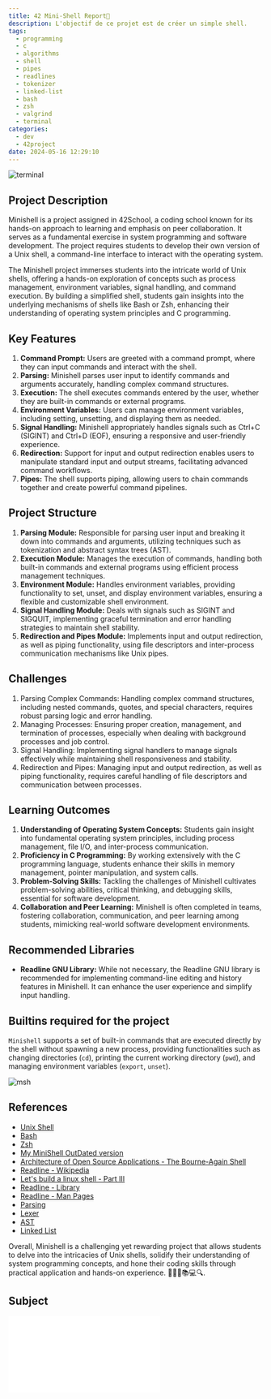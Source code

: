 ```yaml
---
title: 42 Mini-Shell Report📘
description: L'objectif de ce projet est de créer un simple shell. 
tags:
  - programming
  - c
  - algorithms
  - shell
  - pipes
  - readlines
  - tokenizer
  - linked-list
  - bash
  - zsh
  - valgrind
  - terminal
categories:
  - dev
  - 42project
date: 2024-05-16 12:29:10
---
```


![terminal](/images/terminal.jpg)

## Project Description
Minishell is a project assigned in 42School, a coding school known for its hands-on approach to learning and emphasis on peer collaboration. It serves as a fundamental exercise in system programming and software development. The project requires students to develop their own version of a Unix shell, a command-line interface to interact with the operating system.

The Minishell project immerses students into the intricate world of Unix shells, offering a hands-on exploration of concepts such as process management, environment variables, signal handling, and command execution. By building a simplified shell, students gain insights into the underlying mechanisms of shells like Bash or Zsh, enhancing their understanding of operating system principles and C programming.

## Key Features
1. **Command Prompt:** Users are greeted with a command prompt, where they can input commands and interact with the shell.
2. **Parsing:** Minishell parses user input to identify commands and arguments accurately, handling complex command structures.
3. **Execution:** The shell executes commands entered by the user, whether they are built-in commands or external programs.
4. **Environment Variables:** Users can manage environment variables, including setting, unsetting, and displaying them as needed.
5. **Signal Handling:** Minishell appropriately handles signals such as Ctrl+C (SIGINT) and Ctrl+D (EOF), ensuring a responsive and user-friendly experience.
6. **Redirection:** Support for input and output redirection enables users to manipulate standard input and output streams, facilitating advanced command workflows.
7. **Pipes:** The shell supports piping, allowing users to chain commands together and create powerful command pipelines.

## Project Structure
1. **Parsing Module:** Responsible for parsing user input and breaking it down into commands and arguments, utilizing techniques such as tokenization and abstract syntax trees (AST).
2. **Execution Module:** Manages the execution of commands, handling both built-in commands and external programs using efficient process management techniques.
3. **Environment Module:** Handles environment variables, providing functionality to set, unset, and display environment variables, ensuring a flexible and customizable shell environment.
4. **Signal Handling Module:** Deals with signals such as SIGINT and SIGQUIT, implementing graceful termination and error handling strategies to maintain shell stability.
5. **Redirection and Pipes Module:** Implements input and output redirection, as well as piping functionality, using file descriptors and inter-process communication mechanisms like Unix pipes.

## Challenges
1. Parsing Complex Commands: Handling complex command structures, including nested commands, quotes, and special characters, requires robust parsing logic and error handling.
2. Managing Processes: Ensuring proper creation, management, and termination of processes, especially when dealing with background processes and job control.
3. Signal Handling: Implementing signal handlers to manage signals effectively while maintaining shell responsiveness and stability.
4. Redirection and Pipes: Managing input and output redirection, as well as piping functionality, requires careful handling of file descriptors and communication between processes.

## Learning Outcomes
1. **Understanding of Operating System Concepts:** Students gain insight into fundamental operating system principles, including process management, file I/O, and inter-process communication.
2. **Proficiency in C Programming:** By working extensively with the C programming language, students enhance their skills in memory management, pointer manipulation, and system calls.
3. **Problem-Solving Skills:** Tackling the challenges of Minishell cultivates problem-solving abilities, critical thinking, and debugging skills, essential for software development.
4. **Collaboration and Peer Learning:** Minishell is often completed in teams, fostering collaboration, communication, and peer learning among students, mimicking real-world software development environments.

## Recommended Libraries
- **Readline GNU Library:** While not necessary, the Readline GNU library is recommended for implementing command-line editing and history features in Minishell. It can enhance the user experience and simplify input handling.

## Builtins required for the project
`Minishell` supports a set of built-in commands that are executed directly by the shell without spawning a new process, providing functionalities such as changing directories (`cd`), printing the current working directory (`pwd`), and managing environment variables (`export`, `unset`).

![msh](/images/minishell.png)

## References
- [Unix Shell](https://en.wikipedia.org/wiki/Unix_shell)
- [Bash](https://en.wikipedia.org/wiki/Bash_(Unix_shell))
- [Zsh](https://en.wikipedia.org/wiki/Z_shell)
- [My MiniShell OutDated version](https://github.com/Unam3dd/NeoShell)
- [Architecture of Open Source Applications - The Bourne-Again Shell](https://aosabook.org/en/v1/bash.html)
- [Readline - Wikipedia](https://en.wikipedia.org/wiki/GNU_Readline)
- [Let's build a linux shell - Part III](https://medium.com/swlh/lets-build-a-linux-shell-part-iii-a472c0102849)
- [Readline - Library](https://tiswww.case.edu/php/chet/readline/readline.html)
- [Readline - Man Pages](https://www.man7.org/linux/man-pages/man3/readline.3.html)
- [Parsing](https://en.wikipedia.org/wiki/Parsing)
- [Lexer](https://en.wikipedia.org/wiki/Lexical_analysis)
- [AST](https://en.wikipedia.org/wiki/Abstract_syntax_tree)
- [Linked List](https://en.wikipedia.org/wiki/Linked_list)

Overall, Minishell is a challenging yet rewarding project that allows students to delve into the intricacies of Unix shells, solidify their understanding of system programming concepts, and hone their coding skills through practical application and hands-on experience. 🚀🐧🔧📚💻🔍.

## Subject
![Subject](/images/minishell.pdf)
